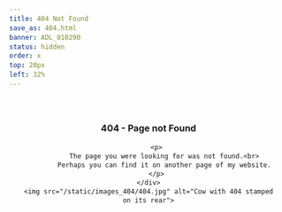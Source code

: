 ```yaml
---
title: 404 Not Found
save_as: 404.html
banner: ADL_010290
status: hidden
order: x
top: 20px
left: 32%
---
```


<div style="display: flex; justify-content: space-evenly;">
    <div style="margin: 25px 20px 0px 20px; text-align: center;" markdown>
        <h3>404 - Page not Found</h3>
        
        <p>
            The page you were looking for was not found.<br>
            Perhaps you can find it on another page of my website.
        </p>
    </div>
    <img src="/static/images_404/404.jpg" alt="Cow with 404 stamped on its rear">
</div>
